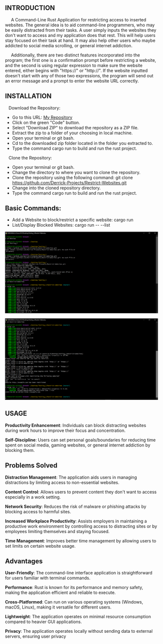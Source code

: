 ## INTRODUCTION
&nbsp;&nbsp;&nbsp;&nbsp; A Command-Line Rust Application for restricting access to inserted websites. The general idea is to aid command-line programmers, who may be easily distracted from their tasks.
A user simply inputs the websites they don't want to access and my application does that rest. This will help users stay focused on their task at hand. It may also help other users who maybe addicted to social media scrolling, or general internet addiction.

&nbsp;&nbsp;&nbsp;&nbsp; Additionally, there are two distinct features incorporated into the program; the first one is a confirmation prompt before restricting a website, and the second is using regular expression to make sure the website entered, either begins with "https://" or "http://". 
If the website inputted doesn't start with any of those two expressions, the program will send out an error message and a prompt to enter the website URL correctly.

## INSTALLATION
&nbsp;&nbsp; Download the Repository:
- Go to this URL: [My Repository](https://github.com/Derrick-Projects/Restrict-Websites)
- Click on the green "Code" button.
- Select "Download ZIP" to download the repository as a ZIP file.
- Extract the zip to a folder of your choosing in local machine.
- Open your terminal or git bash.
- Cd to the downloaded zip folder located in the folder you extracted to.
- Type the command cargo run to build and run the rust project.

&nbsp;&nbsp; Clone the Repository:
- Open your terminal or git bash.
- Change the directory to where you want to clone the repository.
- Clone the repository using the following command: git clone https://github.com/Derrick-Projects/Restrict-Websites.git
- Change into the cloned repository directory.
- Type the command cargo run to build and run the rust project.

## Basic Commands:
* Add a Website to block/restrict a specific website: cargo run
* List/Display Blocked Websites: cargo run -- --list

![Screenshot of Restrict-Website](Images/Screenshot%20(123).png)



![Screenshot of Restrict-Website](Images/Screenshot%20(124).png)


## USAGE
**Productivity Enhancement**: Individuals can block distracting websites during work hours to improve their focus and concentration.

**Self-Discipline**: Users can set personal goals/boundaries for reducing time spent on social media, gaming websites, or general internet addiction by blocking them.

## Problems Solved
**Distraction Management**: The application aids users in managing distractions by limiting access to non-essential websites.

**Content Control**: Allows users to prevent content they don't want to access especially in a work setting.

**Network Security**: Reduces the risk of malware or phishing attacks by blocking access to harmful sites.

**Increased Workplace Productivity**: Assists employers in maintaining a productive work environment by controlling access to distracting sites or by employees limiting themselves and staying focused.

**Time Management**: Improves better time management by allowing users to set limits on certain website usage.

## Advantages
**User-Friendly**: The command-line interface application is straightforward for users familiar with terminal commands.

**Performance**: Rust is known for its performance and memory safety, making the application efficient and reliable to execute.

**Cross-Platformed**: Can run on various operating systems (Windows, macOS, Linux), making it versatile for different users.

**Lightweight**: The application operates on minimal resource consumption compared to heavier GUI applications.

**Privacy**: The application operates locally without sending data to external servers, ensuring user privacy

